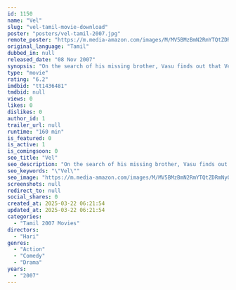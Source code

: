 ```yaml
---
id: 1150
name: "Vel"
slug: "vel-tamil-movie-download"
poster: "posters/vel-tamil-2007.jpg"
remote_poster: "https://m.media-amazon.com/images/M/MV5BMzBmN2RmYTQtZDRmNy00MDk0LWI5OWYtNDRkMGE0MmYwZjcxXkEyXkFqcGc@._V1_SX300.jpg"
original_language: "Tamil"
dubbed_in: null
released_date: "08 Nov 2007"
synopsis: "On the search of his missing brother, Vasu finds out that Vel is his twin brother and risks his life to clear his brother's problem given by Sakarapandi an X-MLA ."
type: "movie"
rating: "6.2"
imdbid: "tt1436481"
tmdbid: null
views: 0
likes: 0
dislikes: 0
author_id: 1
trailer_url: null
runtime: "160 min"
is_featured: 0
is_active: 1
is_comingsoon: 0
seo_title: "Vel"
seo_description: "On the search of his missing brother, Vasu finds out that Vel is his twin brother and risks his life to clear his brother's problem given by Sakarapandi an X-MLA ."
seo_keywords: "\"Vel\""
seo_image: "https://m.media-amazon.com/images/M/MV5BMzBmN2RmYTQtZDRmNy00MDk0LWI5OWYtNDRkMGE0MmYwZjcxXkEyXkFqcGc@._V1_SX300.jpg"
screenshots: null
redirect_to: null
social_shares: 0
created_at: 2025-03-22 06:21:54
updated_at: 2025-03-22 06:21:54
categories:
  - "Tamil 2007 Movies"
directors:
  - "Hari"
genres:
  - "Action"
  - "Comedy"
  - "Drama"
years:
  - "2007"
---
```

